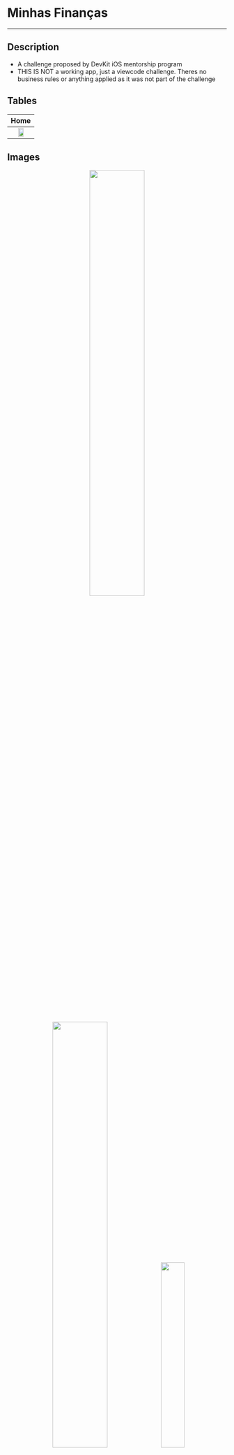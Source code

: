 # Minhas Finanças
---
## Description
- A challenge proposed by DevKit iOS mentorship program
- THIS IS NOT a working app, just a viewcode challenge. Theres no business rules or anything applied as it was not part of the challenge


## Tables

| Home                                                    |
| :---:                                                   |
| <img src="https://github.com/gaspar-d/DevKit_Challenges/blob/main/Challenge/Resources/" width="50%" /> |   


## Images

<p float="left" align="center" />
<img src="https://github.com/gaspar-d/DevKit_Challenges/blob/main/Challenge/Resources/" width="50%" />
<img src="https://github.com/gaspar-d/DevKit_Challenges/blob/main/Challenge/Resources/" width="50%" />
<img src=:"https://urltoimage.gif" width="33%" />
<p/>

or 

![Alt text](https://urltoimage.gif)


